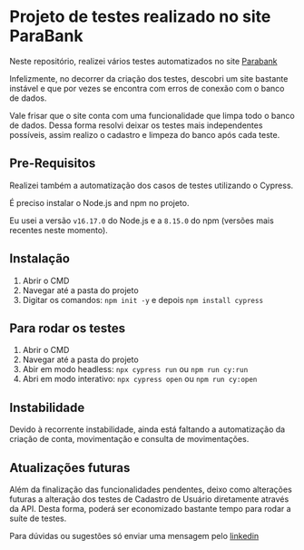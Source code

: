 # Projeto de testes realizado no site ParaBank
Neste repositório, realizei vários testes automatizados no site [Parabank](https://parabank.parasoft.com/parabank/index.htm)

Infelizmente, no decorrer da criação dos testes, descobri um site bastante instável e que por vezes se encontra com erros de conexão com o banco de dados.

Vale frisar que o site conta com uma funcionalidade que limpa todo o banco de dados. Dessa forma resolvi deixar os testes mais independentes possíveis, assim realizo o cadastro e limpeza do banco após cada teste.

## Pre-Requisitos
Realizei também a automatização dos casos de testes utilizando o Cypress.

É preciso instalar o Node.js and npm no projeto.

Eu usei a versão `v16.17.0` do Node.js e a `8.15.0` do npm (versões mais recentes neste momento). 

## Instalação
1)	Abrir o CMD
2)	Navegar até a pasta do projeto
3)	Digitar os comandos: `npm init -y` e depois `npm install cypress`

## Para rodar os testes
1)	Abrir o CMD
2)	Navegar até a pasta do projeto
3)	Abir em modo headless: `npx cypress run` ou `npm run cy:run`
4)	Abri em modo interativo: `npx cypress open` ou `npm run cy:open`
     
## Instabilidade
Devido à recorrente instabilidade, ainda está faltando a automatização da criação de conta, movimentação e consulta de movimentações.

## Atualizações futuras
Além da finalização das funcionalidades pendentes, deixo como alterações futuras a alteração dos testes de Cadastro de Usuário diretamente através da API. Desta forma, poderá ser economizado bastante tempo para rodar a suíte de testes.

Para dúvidas ou sugestões só enviar uma mensagem pelo [linkedin](https://www.linkedin.com/in/alexandre-silva-2297066a/)
